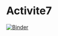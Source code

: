 # Activite7
[![Binder](https://mybinder.org/badge_logo.svg)](https://mybinder.org/v2/gh/Marc-OlivierP/Activite7/HEAD)
